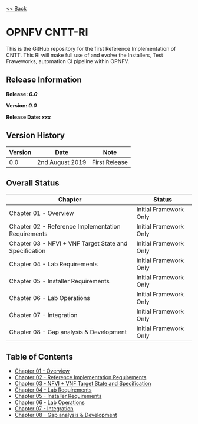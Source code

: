 [<< Back](../)

# OPNFV CNTT-RI

This is the GitHub repository for the first Reference Implementation of CNTT. This RI will make full use of and evolve the Installers, Test Fraweworks, automation CI pipeline within OPNFV. 

## Release Information
**Release: _0.0_**

**Version: _0.0_**

**Release Date: _xxx_**

## Version History

| Version | Date | Note
| --- | --- | --- |
| 0.0 | 2nd August 2019 | First Release|


## Overall Status

| Chapter | Status |
| --- | --- |
| Chapter 01 - Overview | Initial Framework Only |
| Chapter 02 - Reference Implementation Requirements | Initial Framework Only |
| Chapter 03 - NFVI + VNF Target State and Specification | Initial Framework Only |
| Chapter 04 - Lab Requirements | Initial Framework Only |
| Chapter 05 - Installer Requirements | Initial Framework Only |
| Chapter 06 - Lab Operations | Initial Framework Only |
| Chapter 07 - Integration | Initial Framework Only |
| Chapter 08 - Gap analysis & Development | Initial Framework Only |


## Table of Contents
* [Chapter 01 - Overview](chapters/chapter01.md)
* [Chapter 02 - Reference Implementation Requirements](chapters/chapter02.md)
* [Chapter 03 - NFVI + VNF Target State and Specification](chapters/chapter03.md)
* [Chapter 04 - Lab Requirements ](chapters/chapter04.md)
* [Chapter 05 - Installer Requirements](chapters/chapter05.md)
* [Chapter 06 - Lab Operations](chapters/chapter06.md)
* [Chapter 07 - Integration](chapters/chapter07.md)
* [Chapter 08 - Gap analysis & Development](chapters/chapter08.md)
